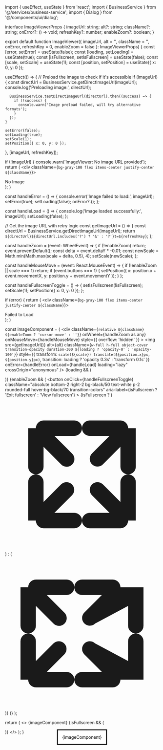 import { useEffect, useState } from 'react';
import { BusinessService } from '@/services/business-service';
import { Dialog } from '@/components/ui/dialog';

interface ImageViewerProps {
  imageUrl: string;
  alt?: string;
  className?: string;
  onError?: () => void;
  refreshKey?: number;
  enableZoom?: boolean;
}

export default function ImageViewer({ 
  imageUrl, 
  alt = '', 
  className = '', 
  onError, 
  refreshKey = 0,
  enableZoom = false 
}: ImageViewerProps) {
  const [error, setError] = useState(false);
  const [loading, setLoading] = useState(true);
  const [isFullscreen, setIsFullscreen] = useState(false);
  const [scale, setScale] = useState(1);
  const [position, setPosition] = useState({ x: 0, y: 0 });

  useEffect(() => {
    // Preload the image to check if it's accessible
    if (imageUrl) {
      const directUrl = BusinessService.getDirectImageUrl(imageUrl);
      console.log('Preloading image:', directUrl);
      
      BusinessService.testDirectImageUrl(directUrl).then((success) => {
        if (!success) {
          console.warn('Image preload failed, will try alternative formats');
        }
      });
    }
    
    setError(false);
    setLoading(true);
    setScale(1);
    setPosition({ x: 0, y: 0 });
  }, [imageUrl, refreshKey]);

  if (!imageUrl) {
    console.warn('ImageViewer: No image URL provided');
    return (
      <div className={`bg-gray-100 flex items-center justify-center ${className}`}>
        <div className="w-24 h-24 bg-gray-300 rounded flex items-center justify-center">
          <span className="text-gray-500 text-xs">No Image</span>
        </div>
      </div>
    );
  }

  const handleError = () => {
    console.error('Image failed to load:', imageUrl);
    setError(true);
    setLoading(false);
    onError?.();
  };

  const handleLoad = () => {
    console.log('Image loaded successfully:', imageUrl);
    setLoading(false);
  };

  // Get the image URL with retry logic
  const getImageUrl = () => {
    const directUrl = BusinessService.getDirectImageUrl(imageUrl);
    return `${directUrl}${directUrl.includes('?') ? '&' : '?'}t=${refreshKey}`;
  };

  const handleZoom = (event: WheelEvent) => {
    if (!enableZoom) return;
    event.preventDefault();
    const delta = event.deltaY * -0.01;
    const newScale = Math.min(Math.max(scale + delta, 0.5), 4);
    setScale(newScale);
  };

  const handleMouseMove = (event: React.MouseEvent) => {
    if (!enableZoom || scale === 1) return;
    if (event.buttons === 1) {
      setPosition({
        x: position.x + event.movementX,
        y: position.y + event.movementY
      });
    }
  };

  const handleFullscreenToggle = () => {
    setIsFullscreen(!isFullscreen);
    setScale(1);
    setPosition({ x: 0, y: 0 });
  };

  if (error) {
    return (
      <div className={`bg-gray-100 flex items-center justify-center ${className}`}>
        <div className="w-24 h-24 bg-gray-300 rounded flex items-center justify-center">
          <span className="text-gray-500 text-xs">Failed to Load</span>
        </div>
      </div>
    );
  }

  const imageComponent = (
    <div 
      className={`relative ${className} ${enableZoom ? 'cursor-move' : ''}`}
      onWheel={handleZoom as any}
      onMouseMove={handleMouseMove}
      style={{ overflow: 'hidden' }}
    >
      <img
        src={getImageUrl()}
        alt={alt}
        className={`w-full h-full object-cover transition-opacity duration-300 ${loading ? 'opacity-0' : 'opacity-100'}`}
        style={{
          transform: `scale(${scale}) translate(${position.x}px, ${position.y}px)`,
          transition: loading ? 'opacity 0.3s' : 'transform 0.1s'
        }}
        onError={handleError}
        onLoad={handleLoad}
        loading="lazy"
        crossOrigin="anonymous"
      />
      {loading && (
        <div className="absolute inset-0 bg-gray-200 flex items-center justify-center">
          <div className="animate-spin rounded-full h-8 w-8 border-b-2 border-primary"></div>
        </div>
      )}
      {enableZoom && (
        <button
          onClick={handleFullscreenToggle}
          className="absolute bottom-2 right-2 bg-black/50 text-white p-2 rounded-full hover:bg-black/70 transition-colors"
          aria-label={isFullscreen ? 'Exit fullscreen' : 'View fullscreen'}
        >
          {isFullscreen ? (
            <svg xmlns="http://www.w3.org/2000/svg" className="h-5 w-5" viewBox="0 0 20 20" fill="currentColor">
              <path fillRule="evenodd" d="M4 4a1 1 0 011-1h4a1 1 0 010 2H6.414l2.293 2.293a1 1 0 11-1.414 1.414L5 6.414V9a1 1 0 01-2 0V4zm12 0a1 1 0 00-1-1h-4a1 1 0 000 2h2.586l-2.293 2.293a1 1 0 001.414 1.414L15 6.414V9a1 1 0 002 0V4zM4 16a1 1 0 001 1h4a1 1 0 000-2H6.414l2.293-2.293a1 1 0 00-1.414-1.414L5 13.586V11a1 1 0 00-2 0v5zm12 0a1 1 0 01-1 1h-4a1 1 0 010-2h2.586l-2.293-2.293a1 1 0 011.414-1.414L15 13.586V11a1 1 0 012 0v5z" clipRule="evenodd" />
            </svg>
          ) : (
            <svg xmlns="http://www.w3.org/2000/svg" className="h-5 w-5" viewBox="0 0 20 20" fill="currentColor">
              <path fillRule="evenodd" d="M3 4a1 1 0 011-1h4a1 1 0 010 2H5.414l2.293 2.293a1 1 0 11-1.414 1.414L4 6.414V9a1 1 0 01-2 0V4zm12 0a1 1 0 00-1-1h-4a1 1 0 000 2h2.586l-2.293 2.293a1 1 0 001.414 1.414L16 6.414V9a1 1 0 002 0V4zM3 16a1 1 0 001 1h4a1 1 0 000-2H5.414l2.293-2.293a1 1 0 00-1.414-1.414L4 13.586V11a1 1 0 00-2 0v5zm12 0a1 1 0 01-1 1h-4a1 1 0 010-2h2.586l-2.293-2.293a1 1 0 011.414-1.414L16 13.586V11a1 1 0 012 0v5z" clipRule="evenodd" />
            </svg>
          )}
        </button>
      )}
    </div>
  );

  return (
    <>
      {imageComponent}
      {isFullscreen && (
        <Dialog open={isFullscreen} onOpenChange={setIsFullscreen}>
          <div className="fixed inset-0 bg-black flex items-center justify-center z-50">
            {imageComponent}
          </div>
        </Dialog>
      )}
    </>
  );
}